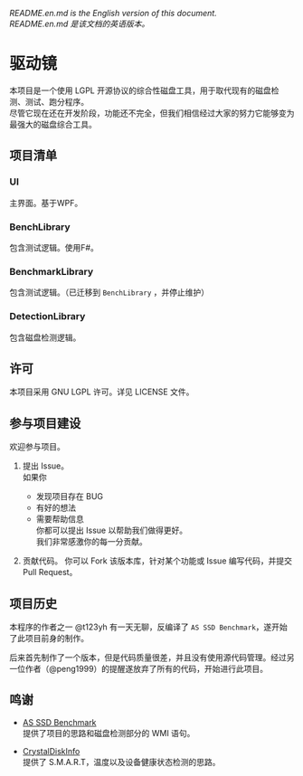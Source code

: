 ﻿*README.en.md is the English version of this document.*  
*README.en.md 是该文档的英语版本。*  

# 驱动镜

本项目是一个使用 LGPL 开源协议的综合性磁盘工具，用于取代现有的磁盘检测、测试、跑分程序。  
尽管它现在还在开发阶段，功能还不完全，但我们相信经过大家的努力它能够变为最强大的磁盘综合工具。  

## 项目清单

### UI
主界面。基于WPF。   

### BenchLibrary
包含测试逻辑。使用F#。

### BenchmarkLibrary
包含测试逻辑。（已迁移到 `BenchLibrary` ，并停止维护）

### DetectionLibrary
包含磁盘检测逻辑。  

## 许可 
本项目采用 GNU LGPL 许可。详见 LICENSE 文件。  

## 参与项目建设

欢迎参与项目。  

1. 提出 Issue。  
   如果你  
   - 发现项目存在 BUG  
   - 有好的想法  
   - 需要帮助信息  
   你都可以提出 Issue 以帮助我们做得更好。  
   我们非常感激你的每一分贡献。  
  
1. 贡献代码。
   你可以 Fork 该版本库，针对某个功能或 Issue 编写代码，并提交 Pull Request。   

## 项目历史
本程序的作者之一 @t123yh 有一天无聊，反编译了 `AS SSD Benchmark`，遂开始了此项目前身的制作。  

后来首先制作了一个版本，但是代码质量很差，并且没有使用源代码管理。经过另一位作者（@peng1999）的提醒遂放弃了所有的代码，开始进行此项目。  

## 鸣谢
- [AS SSD Benchmark](http://www.alex-is.de/ "Alex Intelligent Software")  
   提供了项目的思路和磁盘检测部分的 WMI 语句。  

- [CrystalDiskInfo](http://crystalmark.info/ "Crystal Dew World")  
   提供了 S.M.A.R.T，温度以及设备健康状态检测的思路。  
